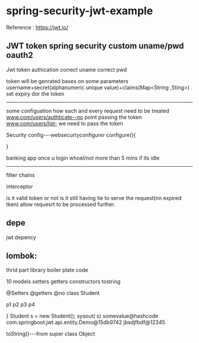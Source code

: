 # spring-security-jwt-example

Reference : https://jwt.io/

JWT token
spring security
custom uname/pwd
oauth2
---------------
Jwt token authication
correct uname
correct pwd

token will be genrated bases  on some parameters
username+secret(alphanumeric unique value)+claims(Map<String ,Sting>)
set expiry dor the token

-----------
some configuation
how each and every request need to be treated
www.com/users/authticate--no point passing the token
www.com/users/list- we need to pass the token

Security config---websecurtyconfigurer
configure(){

}

banking app
once u login
whoel/not more than 5 mins if its idle


-------------
filter chains

interceptor

is it valid token or not
is it still having tie to serve the request(nn expired tken)
allow requesrt to be processed further.

depe
----
jwt depency


lombok:
-----
thrid part library
boiler plate code

10 models
setters
getters
constructors
tostring

@Setters
@getters
@no
class Student

p1
p2
p3
p4

}
Student s = new Student();
sysout( s)
somevalue@hashcode
com.springboot.jwt.api.entity.Demo@15db9742
jbsdjfbdf@12345

toString()---from super class Object









